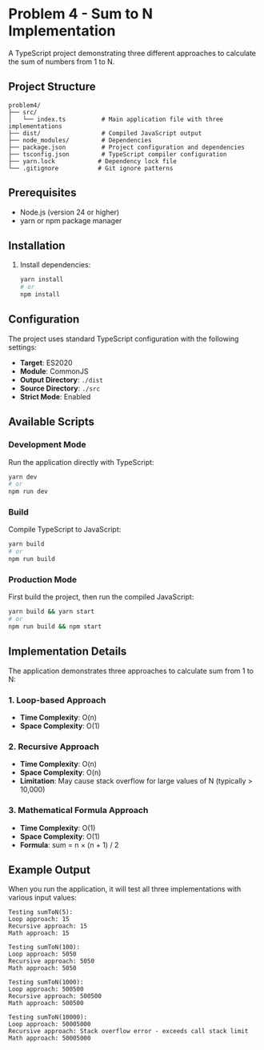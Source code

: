 # Problem 4 - Sum to N Implementation

A TypeScript project demonstrating three different approaches to calculate the sum of numbers from 1 to N.

## Project Structure

```
problem4/
├── src/
│   └── index.ts          # Main application file with three implementations
├── dist/                 # Compiled JavaScript output
├── node_modules/         # Dependencies
├── package.json          # Project configuration and dependencies
├── tsconfig.json         # TypeScript compiler configuration
├── yarn.lock            # Dependency lock file
└── .gitignore           # Git ignore patterns
```

## Prerequisites

- Node.js (version 24 or higher)
- yarn or npm package manager

## Installation

1. Install dependencies:
   ```bash
   yarn install
   # or
   npm install
   ```

## Configuration

The project uses standard TypeScript configuration with the following settings:

- **Target**: ES2020
- **Module**: CommonJS
- **Output Directory**: `./dist`
- **Source Directory**: `./src`
- **Strict Mode**: Enabled

## Available Scripts

### Development Mode
Run the application directly with TypeScript:
```bash
yarn dev
# or
npm run dev
```

### Build
Compile TypeScript to JavaScript:
```bash
yarn build
# or
npm run build
```

### Production Mode
First build the project, then run the compiled JavaScript:
```bash
yarn build && yarn start
# or
npm run build && npm start
```

## Implementation Details

The application demonstrates three approaches to calculate sum from 1 to N:

### 1. Loop-based Approach
- **Time Complexity**: O(n)
- **Space Complexity**: O(1)

### 2. Recursive Approach
- **Time Complexity**: O(n)
- **Space Complexity**: O(n)
- **Limitation**: May cause stack overflow for large values of N (typically > 10,000)

### 3. Mathematical Formula Approach
- **Time Complexity**: O(1)
- **Space Complexity**: O(1)
- **Formula**: sum = n × (n + 1) / 2

## Example Output

When you run the application, it will test all three implementations with various input values:

```
Testing sumToN(5):
Loop approach: 15
Recursive approach: 15
Math approach: 15

Testing sumToN(100):
Loop approach: 5050
Recursive approach: 5050
Math approach: 5050

Testing sumToN(1000):
Loop approach: 500500
Recursive approach: 500500
Math approach: 500500

Testing sumToN(10000):
Loop approach: 50005000
Recursive approach: Stack overflow error - exceeds call stack limit
Math approach: 50005000
```
